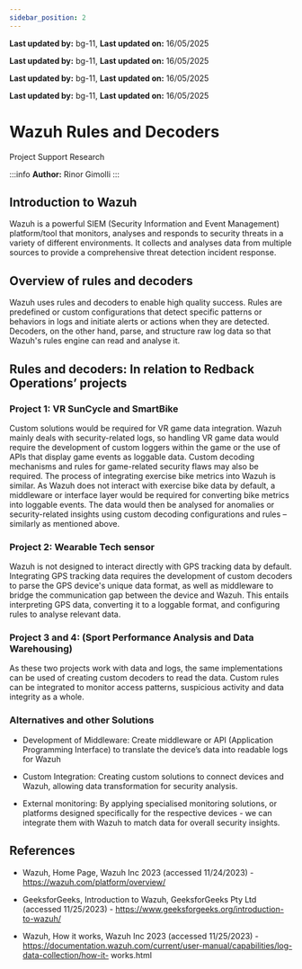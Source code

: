 ```yaml
---
sidebar_position: 2
---
```


**Last updated by:** bg-11, **Last updated on:** 16/05/2025


**Last updated by:** bg-11, **Last updated on:** 16/05/2025


**Last updated by:** bg-11, **Last updated on:** 16/05/2025


**Last updated by:** bg-11, **Last updated on:** 16/05/2025


# Wazuh Rules and Decoders
Project Support Research

:::info
**Author:** Rinor Gimolli
:::

## Introduction to Wazuh

Wazuh is a powerful SIEM (Security Information and Event Management) platform/tool that
monitors, analyses and responds to security threats in a variety of different environments. It
collects and analyses data from multiple sources to provide a comprehensive threat
detection incident response.

## Overview of rules and decoders

Wazuh uses rules and decoders to enable high quality success. Rules are predefined or
custom configurations that detect specific patterns or behaviors in logs and initiate alerts or
actions when they are detected. Decoders, on the other hand, parse, and structure raw log
data so that Wazuh's rules engine can read and analyse it.

## Rules and decoders: In relation to Redback Operations’ projects

### Project 1: VR SunCycle and SmartBike

Custom solutions would be required for VR game data integration. Wazuh mainly deals with
security-related logs, so handling VR game data would require the development of custom
loggers within the game or the use of APIs that display game events as loggable data.
Custom decoding mechanisms and rules for game-related security flaws may also be
required. The process of integrating exercise bike metrics into Wazuh is similar. As Wazuh
does not interact with exercise bike data by default, a middleware or interface layer would
be required for converting bike metrics into loggable events. The data would then be
analysed for anomalies or security-related insights using custom decoding configurations
and rules – similarly as mentioned above.

### Project 2: Wearable Tech sensor

Wazuh is not designed to interact directly with GPS tracking data by default. Integrating GPS
tracking data requires the development of custom decoders to parse the GPS device's
unique data format, as well as middleware to bridge the communication gap between the
device and Wazuh. This entails interpreting GPS data, converting it to a loggable format, and
configuring rules to analyse relevant data.

### Project 3 and 4: (Sport Performance Analysis and Data Warehousing)

As these two projects work with data and logs, the same implementations can be used of
creating custom decoders to read the data. Custom rules can be integrated to monitor
access patterns, suspicious activity and data integrity as a whole.

### Alternatives and other Solutions

- Development of Middleware: Create middleware or API (Application Programming Interface)
to translate the device’s data into readable logs for Wazuh

- Custom Integration: Creating custom solutions to connect devices and Wazuh, allowing data
transformation for security analysis.

- External monitoring: By applying specialised monitoring solutions, or platforms designed
specifically for the respective devices - we can integrate them with Wazuh to match data for
overall security insights.

## References

- Wazuh, Home Page, Wazuh Inc 2023 (accessed 11/24/2023) -
https://wazuh.com/platform/overview/

- GeeksforGeeks, Introduction to Wazuh, GeeksforGeeks Pty Ltd (accessed 11/25/2023) -
https://www.geeksforgeeks.org/introduction-to-wazuh/

- Wazuh, How it works, Wazuh Inc 2023 (accessed 11/25/2023) -
https://documentation.wazuh.com/current/user-manual/capabilities/log-data-collection/how-it-
works.html
